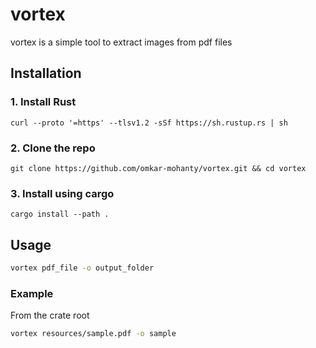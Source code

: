 
# vortex

vortex is a simple tool to extract images from pdf files 

## Installation

### 1. Install Rust
```
curl --proto '=https' --tlsv1.2 -sSf https://sh.rustup.rs | sh 
````

### 2. Clone the repo
```
git clone https://github.com/omkar-mohanty/vortex.git && cd vortex
```
### 3. Install using cargo
```
cargo install --path .
```

## Usage

```bash
vortex pdf_file -o output_folder
```

### Example
From the crate root

```bash
vortex resources/sample.pdf -o sample 
```
